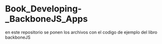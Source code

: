 Book_Developing-_BackboneJS_Apps
================================

en este repositorio se ponen los archivos con el codigo de ejemplo del libro backboneJS
